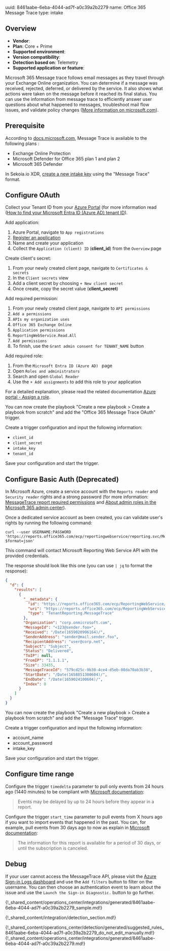 uuid: 8461aabe-6eba-4044-ad7f-a0c39a2b2279
name: Office 365 Message Trace
type: intake

## Overview
- **Vendor**:
- **Plan**: Core + Prime
- **Supported environment**:
- **Version compatibility**:
- **Detection based on**: Telemetry
- **Supported application or feature**:

Microsoft 365 Message trace follows email messages as they travel through your Exchange Online organization. You can determine if a message was received, rejected, deferred, or delivered by the service. It also shows what actions were taken on the message before it reached its final status. You can use the information from message trace to efficiently answer user questions about what happened to messages, troubleshoot mail flow issues, and validate policy changes ([More information on microsoft.com](https://docs.microsoft.com/en-us/previous-versions/office/developer/o365-enterprise-developers/jj984335%28v%3Doffice.15%29#rest-uris)).



## Prerequisite

According to [docs.microsoft.com](https://docs.microsoft.com/en-us/microsoft-365/security/office-365-security/message-trace-scc?view=o365-worldwide), Message Trace is available to the following plans :

- Exchange Online Protection
- Microsoft Defender for Office 365 plan 1 and plan 2
- Microsoft 365 Defender

In Sekoia.io XDR, [create a new intake key](/xdr/features/collect/intakes/#create-an-intake-from-our-integrations-catalog) using the "Message Trace" format.

## Configure OAuth

Collect your Tenant ID from your [Azure Portal](https://portal.azure.com/#view/Microsoft_AAD_IAM/TenantPropertiesBlade) (for more information read ([How to find your Microsoft Entra ID (Azure AD)  tenant ID](https://learn.microsoft.com/en-us/azure/active-directory/fundamentals/active-directory-how-to-find-tenant)).

Add application:

1. Azure Portal, navigate to `App registrations`
2. [Register an application](https://portal.azure.com/#view/Microsoft_AAD_RegisteredApps/CreateApplicationBlade/quickStartType~/null/isMSAApp~/false)
3. Name and create your application
4. Collect the `Application (client) ID` (**client_id**) from the `Overview` page

Create client's secret:

1. From your newly created client page, navigate to `Certificates & secrets`
2. In the `Client secrets` view
3. Add a client secret by choosing `+ New client secret`
4. Once create, copy the secret value (**client_secret**)

Add required permission:

1. From your newly created client page, navigate to `API permissions`
2. `Add a permissions`
3. `APIs my organization uses`
4. `Office 365 Exchange Online`
5. `Application permissions`
6. `ReportingWebService.Read.All`
7. `Add permissions`
8. To finish, use the `Grant admin consent for TENANT_NAME` button

Add required role:

1. From the `Microsoft Entra ID (Azure AD) ` page
2. Open `Roles and administrators`
3. Search and open `Global Reader`
4. Use the `+ Add assignments` to add this role to your application

For a detailed explanation, please read the related documentation [Azure portal - Assign a role](https://learn.microsoft.com/en-us/azure/active-directory/roles/manage-roles-portal).

You can now create the playbook "Create a new playbook > Create a playbook from scratch" and add the "Office 365 Message Trace OAuth" trigger.

Create a trigger configuration and input the following information:

- `client_id`
- `client_secret`
- `intake_key`
- `tenant_id`

Save your configuration and start the trigger.

## Configure Basic Auth (Deprecated)

In Microsoft Azure, create a service account with the `Reports reader` and `Security reader` rights and a strong password (for more information: [MessageTrace report required permissions](https://docs.microsoft.com/en-us/previous-versions/office/developer/o365-enterprise-developers/jj984335(v=office.15)#permissions) and [About admin roles in the Microsoft 365 admin center](https://docs.microsoft.com/en-us/microsoft-365/admin/add-users/about-admin-roles?view=o365-worldwide)).

Once a dedicated service account as been created, you can validate user's rights by running the following command:

```commandline
curl --user USERNAME:PASSWORD 'https://reports.office365.com/ecp/reportingwebservice/reporting.svc/MessageTrace?$format=json'
```

This command will contact Microsoft Reporting Web Service API with the provided credentials. 

The response should look like this one (you can use `| jq` to format the response):
```json
{
  "d": {
    "results": [
      {
        "__metadata": {
          "id": "https://reports.office365.com/ecp/ReportingWebService/Reporting.svc/MessageTrace(0)",
          "uri": "https://reports.office365.com/ecp/ReportingWebService/Reporting.svc/MessageTrace(0)",
          "type": "TenantReporting.MessageTrace"
        },
        "Organization": "corp.onmicrosoft.com",
        "MessageId": "<123@sender.foo>",
        "Received": "/Date(1659020996164)/",
        "SenderAddress": "sender@mail.sender.foo",
        "RecipientAddress": "user@corp.net",
        "Subject": "Subject",
        "Status": "Delivered",
        "ToIP": null,
        "FromIP": "1.1.1.1",
        "Size": 33435,
        "MessageTraceId": "579cd25c-9b30-4ce4-d5eb-08da70ab3b38",
        "StartDate": "/Date(1658851300604)/",
        "EndDate": "/Date(1659024100604)/",
        "Index": 0
      }
    ]
  }
}
```

You can now create the playbook "Create a new playbook > Create a playbook from scratch" and add the "Message Trace" trigger.

Create a trigger configuration and input the following information:

- account_name
- account_password
- intake_key

Save your configuration and start the trigger.

## Configure time range

Configure the trigger `timedelta` parameter to pull only events from 24 hours ago (1440 minutes) to be compliant with [Microsoft documentation](https://learn.microsoft.com/en-us/previous-versions/office/developer/o365-enterprise-developers/jj984335(v=office.15)?redirectedfrom=MSDN#data-granularity-persistence-and-availability):
> Events may be delayed by up to 24 hours before they appear in a report.

Configure the trigger `start_time` parameter to pull events from X hours ago if you want to import events that happened in the past. You can, for example, pull events from 30 days ago to now as explain in [Microsoft documentation](https://learn.microsoft.com/en-us/previous-versions/office/developer/o365-enterprise-developers/jj984335(v=office.15)?redirectedfrom=MSDN#data-granularity-persistence-and-availability):
> The information for this report is available for a period of 30 days, or until the subscription is canceled.

## Debug

If your user cannot access the MessageTrace API, please visit the [Azure Sign-in Logs dashboard](https://portal.azure.com/#view/Microsoft_AAD_IAM/ActiveDirectoryMenuBlade/~/SignIns) and use the `Add filters` button to filter on the username. You can then choose an authentication event to learn about the issue and use the `Launch the Sign-in Diagnostic.` button to go further. 

{!_shared_content/operations_center/integrations/generated/8461aabe-6eba-4044-ad7f-a0c39a2b2279_sample.md!}


{!_shared_content/integration/detection_section.md!}

{!_shared_content/operations_center/detection/generated/suggested_rules_8461aabe-6eba-4044-ad7f-a0c39a2b2279_do_not_edit_manually.md!}
{!_shared_content/operations_center/integrations/generated/8461aabe-6eba-4044-ad7f-a0c39a2b2279.md!}


